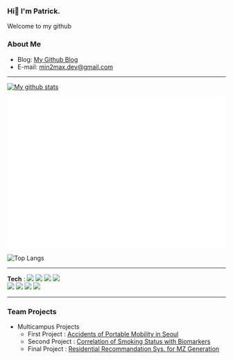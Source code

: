 ### Hi👋 I'm Patrick.
Welcome to my github

### About Me
- Blog: [My Github Blog](https://roomylot60.github.io.)
- E-mail: min2max.dev@gmail.com
---
[![My github stats](https://github-readme-stats.vercel.app/api?username=roomylot60&show_icons=true&theme=dark)](https://github.com/anuraghazra/github-readme-stats&theme=dark)

![Metrics](/github-metrics-roomylot60.svg)

![Top Langs](https://github-readme-stats.vercel.app/api/top-langs/?username=roomylot60&layout=compact&theme=tokyonight)

---
**Tech** :
<img src="https://img.shields.io/badge/Python-3766AB?style=flat-square&logo=Python&logoColor=white"/></a>
<img src="https://img.shields.io/badge/C-A8B9CC?style=flat-square&logo=C&logoColor=white"/></a>
<img src="https://img.shields.io/badge/Pandas-150458?style=flat-square&logo=Pandas&logoColor=white"/></a>
<img src="https://img.shields.io/badge/Numpy-013243?style=flat-square&logo=Numpy&logoColor=white"/></a>  
<img src="https://img.shields.io/badge/Selenium-43b02a?style=flat-square&logo=Selenium&logoColor=white"/></a>
<img src="https://img.shields.io/badge/scikit learn-f7931e?style=flat-square&logo=scikit-learn&logoColor=white"/></a> 
<img src="https://img.shields.io/badge/-Java-yellowgreen"/></a> 
<img src="https://img.shields.io/badge/-SQL-blue"/></a> 

---
### Team Projects
- Multicampus Projects
  - First Project : [Accidents of Portable Mobility in Seoul](https://github.com/roomylot60/Portable_Mobility_Accidents)
  - Second Project : [Correlation of Smoking Status with Biomarkers](https://github.com/roomylot60/Biomarkers_of_Smoking)
  - Final Project : [Residential Recommandation Sys. for MZ Generation](https://github.com/roomylot60/Recmd_RA_MZ.gen)

